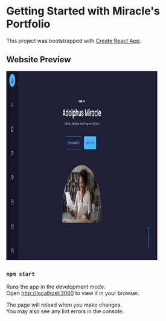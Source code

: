 # Getting Started with Miracle's Portfolio

This project was bootstrapped with [Create React App](https://github.com/facebook/create-react-app).

## Website Preview

<p text-align='center'>
    <img src='src/assets/projects/M4_Portfolio.png' width='400' height='500'>
</p>

### `npm start`

Runs the app in the development mode.\
Open [http://localhost:3000](http://localhost:3000) to view it in your browser.

The page will reload when you make changes.\
You may also see any lint errors in the console.
